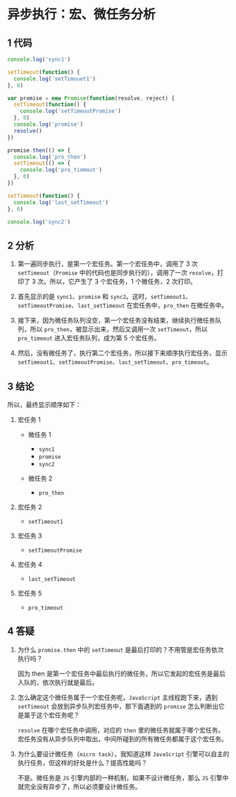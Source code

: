# 异步执行：宏、微任务分析

## 1 代码

```js
console.log('sync1')

setTimeout(function() {
  console.log('setTimouet1')
}, 0)

var promise = new Promise(function(resolve, reject) {
  setTimeout(function() {
    console.log('setTimeoutPromise')
  }, 0)
  console.log('promise')
  resolve()
})

promise.then(() => {
  console.log('pro_then')
  setTimeout(() => {
    console.log('pro_tiemout')
  }, 0)
})

setTimeout(function() {
  console.log('last_setTimeout')
}, 0)

console.log('sync2')
```

## 2 分析

1. 第一遍同步执行，是第一个宏任务。第一个宏任务中，调用了 3 次 `setTimeout`（`Promise` 中的代码也是同步执行的），调用了一次 `resolve`，打印了 3 次。所以，它产生了 3 个宏任务，1 个微任务，2 次打印。

2. 首先显示的是 `sync1`、`promise` 和 `sync2`。这时，`setTimeout1`、`setTimeoutPromise`、`last_setTimeout` 在宏任务中，`pro_then` 在微任务中。

3. 接下来，因为微任务队列没空，第一个宏任务没有结束，继续执行微任务队列，所以 `pro_then`，被显示出来，然后又调用一次 `setTimeout`，所以 `pro_timeout` 进入宏任务队列，成为第 5 个宏任务。

4. 然后，没有微任务了，执行第二个宏任务，所以接下来顺序执行宏任务，显示 `setTimeout1`、`setTimeoutPromise`、`last_setTimeout`、`pro_timeout`。

## 3 结论

所以，最终显示顺序如下：

1. 宏任务 1

   - 微任务 1

     - `sync1`
     - `promise`
     - `sync2`

   - 微任务 2
     - `pro_then`

2. 宏任务 2

   - `setTimeout1`

3. 宏任务 3

   - `setTimeoutPromise`

4. 宏任务 4

   - `last_setTimeout`

5. 宏任务 5

   - `pro_timeout`

## 4 答疑

1. 为什么 `promise.then` 中的 `setTimeout` 是最后打印的？不用管是宏任务依次执行吗？

   因为 then 是第一个宏任务中最后执行的微任务，所以它发起的宏任务是最后入队的，依次执行就是最后。

2. 怎么确定这个微任务属于一个宏任务呢，`JavaScript` 主线程跑下来，遇到 `setTimeout` 会放到异步队列宏任务中，那下面遇到的 `promise` 怎么判断出它是属于这个宏任务呢？

   `resolve` 在哪个宏任务中调用，对应的 `then` 里的微任务就属于哪个宏任务。宏任务没有从异步队列中取出，中间所碰到的所有微任务都属于这个宏任务。

3. 为什么要设计微任务（`micro task`），我知道这样 `JavaScript` 引擎可以自主的执行任务，但这样的好处是什么？提高性能吗？

   不是。微任务是 `JS` 引擎内部的一种机制，如果不设计微任务，那么 `JS` 引擎中就完全没有异步了，所以必须要设计微任务。
